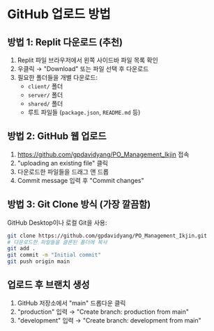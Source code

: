 # GitHub 업로드 방법

## 방법 1: Replit 다운로드 (추천)
1. Replit 파일 브라우저에서 왼쪽 사이드바 파일 목록 확인
2. 우클릭 → "Download" 또는 파일 선택 후 다운로드
3. 필요한 폴더들을 개별 다운로드:
   - `client/` 폴더
   - `server/` 폴더  
   - `shared/` 폴더
   - 루트 파일들 (`package.json`, `README.md` 등)

## 방법 2: GitHub 웹 업로드
1. https://github.com/gpdavidyang/PO_Management_Ikjin 접속
2. "uploading an existing file" 클릭
3. 다운로드한 파일들을 드래그 앤 드롭
4. Commit message 입력 후 "Commit changes"

## 방법 3: Git Clone 방식 (가장 깔끔함)
GitHub Desktop이나 로컬 Git을 사용:
```bash
git clone https://github.com/gpdavidyang/PO_Management_Ikjin.git
# 다운로드한 파일들을 클론된 폴더에 복사
git add .
git commit -m "Initial commit"
git push origin main
```

## 업로드 후 브랜치 생성
1. GitHub 저장소에서 "main" 드롭다운 클릭
2. "production" 입력 → "Create branch: production from main"
3. "development" 입력 → "Create branch: development from main"